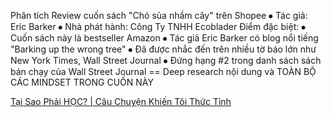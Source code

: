 
Phân tích Review cuốn sách "Chó sủa nhầm cây" trên Shopee ⦁ Tác giả: Eric Barker ⦁ Nhà phát hành: Công Ty TNHH Ecoblader Điểm đặc biệt: ⦁ Cuốn sách này là bestseller Amazon ⦁ Tác giả Eric Barker có blog nổi tiếng "Barking up the wrong tree" ⦁ Đã được nhắc đến trên nhiều tờ báo lớn như New York Times, Wall Street Journal ⦁ Đứng hạng #2 trong danh sách sách bán chạy của Wall Street Journal == Deep research nội dung và TOÀN BỘ CÁC MINDSET TRONG CUỐN NÀY

[Tại Sao Phải HỌC? | Câu Chuyện Khiến Tôi Thức Tỉnh](https://www.youtube.com/playlist?list=PLCfyTJ94Whzk2za4ORb9ewQe7qJoF7r0Z)
